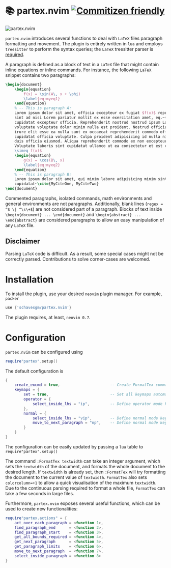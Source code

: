 # 📚 partex.nvim [![Commitizen friendly](https://img.shields.io/badge/commitizen-friendly-brightgreen.svg)](http://commitizen.github.io/cz-cli/)
![partex.nvim](./assets/video.gif)

`partex.nvim` introduces several functions to deal with `LaTeX` files paragraph formatting and
movement. The plugin is entirely written in `lua` and employs `treesitter` to perform the syntax
queries; the `LaTeX` treesitter parser is
[required](https://github.com/nvim-treesitter/nvim-treesitter).

A paragraph is defined as a block of text in a `LaTeX` file that might contain inline equations or
inline commands. For instance, the following `LaTeX` snippet contains two paragraphs:
```latex
\begin{document}
    \begin{equation}
        f(x) = \sin(A\, x + \phi)
        \label{eq:myeq1}
    \end{equation}
    % -- This is paragraph A: 
    Lorem ipsum dolor sit amet, officia excepteur ex fugiat $f(x)$ reprehenderit enim labore culpa
    sint ad nisi Lorem pariatur mollit ex esse exercitation amet, eq.~(\ref{eq:myeq1}). Nisi anim
    cupidatat excepteur officia. Reprehenderit nostrud nostrud ipsum Lorem est aliquip amet
    voluptate voluptate dolor minim nulla est proident. Nostrud officia pariatur ut officia. Sit
    irure elit esse ea nulla sunt ex occaecat reprehenderit commodo officia dolor Lorem duis laboris
    cupidatat officia voluptate. Culpa proident adipisicing id nulla nisi laboris ex in Lorem sunt
    duis officia eiusmod. Aliqua reprehenderit commodo ex non excepteur duis sunt velit enim.
    Voluptate laboris sint cupidatat ullamco ut ea consectetur et est culpa et culpa duis, $g(x)
    \simeq f(x)$
    \begin{equation}
        g(x) = \cos(B\, x)
        \label{eq:myeq2}
    \end{equation}
    % -- This is paragraph B:
    Lorem ipsum dolor sit amet, qui minim labore adipisicing minim sint cillum sint consectetur
    cupidatat~\cite{MyCiteOne, MyCiteTwo}
\end{document}
```
Commented paragraphs, isolated commands, math environments and general environments are not
paragraphs. Additionally, blank lines (`regex = ^$ \| ^\s\+$`) are not considered part of a
paragraph. Blocks of text inside `\begin{document} ... \end{document}` and `\begin{abstract} ...
\end{abstract}` are considered paragraphs to allow an easy manipulation of any `LaTeX` file.

## Disclaimer
Parsing `LaTeX` code is difficult. As a result, some special cases might not be correctly parsed.
Contributions to solve corner-cases are welcomed.

# Installation
To install the plugin, use your desired `neovim` plugin manager. For example, `packer`
```lua
use {'schavesgm/partex.nvim'}
```
The plugin requires, at least, `neovim 0.7`.

# Configuration
`partex.nvim` can be configured using
```lua
require"partex".setup()
```

The default configuration is
```lua
{
    create_excmd = true,                      -- Create FormatTex command
    keymaps = {
        set = true,                           -- Set all keymaps automatically
        operator = {
            select_inside_lhs = "ip",         -- Define operator mode keybind "ip" 
        },
        normal = {
            select_inside_lhs = "vip",        -- Define normal mode keybind "vip"
            move_to_next_paragraph = "np",    -- Define normal mode keybind "np"
        }
    }
}
```
The configuration can be easily updated by passing a `lua` table to `require"partex".setup()`

The command `:FormatTex textwidth` can take an integer argument, which sets the `textwidth` of the
document, and formats the whole document to the desired length. If `textwidth` is already set, then
`:FormatTex` will try formatting the document to the current value of `textwidth`. `FormatTex` also
sets `colorcolumn=+1` to allow a quick visualisation of the maximum `textwidth`. Due to the
continuous parsing required to format a whole file, `FormatTex` can take a few seconds in large
files.

Furthermore, `partex.nvim` exposes several useful functions, which can be used to create new
functionalities:
```lua
require"partex.actions" = {
    act_over_each_paragraph = <function 1>,                                                                                                                                               
    find_paragraph_end      = <function 2>,                                                                                                                                                    
    find_paragraph_start    = <function 3>,                                                                                                                                                  
    get_all_bounds_required = <function 4>,                                                                                                                                               
    get_next_paragraph      = <function 5>,                                                                                                                                                    
    get_paragraph_limits    = <function 6>,                                                                                                                                                  
    move_to_next_paragraph  = <function 7>,                                                                                                                                                
    select_inside_paragraph = <function 8>                                                                                                                                                
}
```

